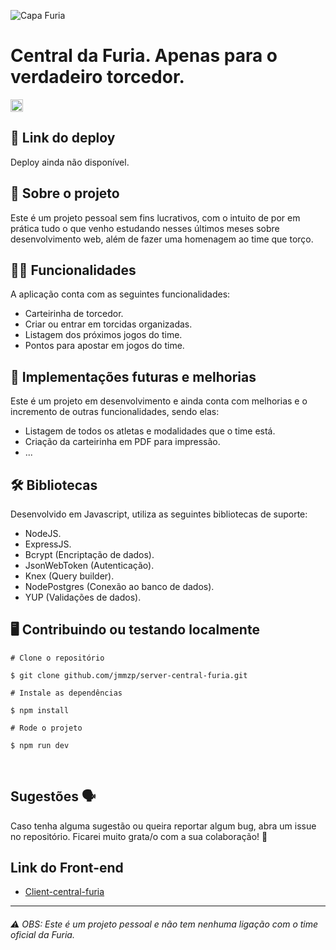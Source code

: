 ![Capa Furia](https://i.imgur.com/xZ7FZyr.png)

# **Central da Furia**. Apenas para o verdadeiro torcedor.

<img src="https://img.shields.io/static/v1?label=STATUS&message=EM%20DESENVOLVIMENTO&color=GREEN&style=for-the-badge"
height="20"/>

## 📲 Link do deploy

Deploy ainda não disponível. <!--Use a aplicação em [Link do deploy]() -->

## 📑 Sobre o projeto

Este é um projeto pessoal sem fins lucrativos, com o intuito de por em prática tudo o que venho estudando nesses últimos meses sobre desenvolvimento web, além de fazer uma homenagem ao time que torço.

## ✍🏻 Funcionalidades

A aplicação conta com as seguintes funcionalidades:

- Carteirinha de torcedor.
- Criar ou entrar em torcidas organizadas.
- Listagem dos próximos jogos do time.
- Pontos para apostar em jogos do time.

## 📆 Implementações futuras e melhorias

Este é um projeto em desenvolvimento e ainda conta com melhorias e o incremento de outras funcionalidades, sendo elas:

- Listagem de todos os atletas e modalidades que o time está.
- Criação da carteirinha em PDF para impressão.
- ...

## 🛠 Bibliotecas

Desenvolvido em Javascript, utiliza as seguintes bibliotecas de suporte:

- NodeJS.
- ExpressJS.
- Bcrypt (Encriptação de dados).
- JsonWebToken (Autenticação).
- Knex (Query builder).
- NodePostgres (Conexão ao banco de dados).
- YUP (Validações de dados).

## 🖥 Contribuindo ou testando localmente

```
# Clone o repositório

$ git clone github.com/jmmzp/server-central-furia.git
```

```
# Instale as dependências

$ npm install
```

```
# Rode o projeto
​
$ npm run dev
```

​

## Sugestões 🗣

Caso tenha alguma sugestão ou queira reportar algum bug, abra um issue no repositório. Ficarei muito grata/o com a sua colaboração! 🤝

## Link do Front-end

- [Client-central-furia](https://github.com/jmmzp/client-central-furia/)

<hr>
<h6>⚠️ OBS: Este é um projeto pessoal e não tem nenhuma ligação com o time oficial da Furia.</h6>
